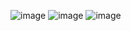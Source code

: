 ![image](https://user-images.githubusercontent.com/100614431/156035755-38dfe54b-e980-4746-8435-45213597aeb7.png)
![image](https://user-images.githubusercontent.com/100614431/156035767-e00d8705-d443-4b40-9025-b9650f718f83.png)
![image](https://user-images.githubusercontent.com/100614431/156035778-f6e08fae-951b-4eff-9719-00e3eeb1aa4f.png)
